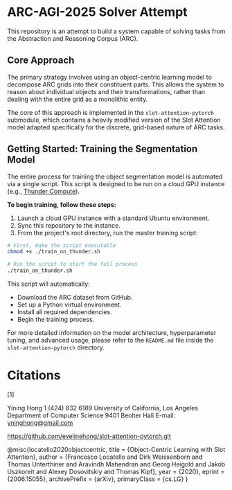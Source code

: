 # ARC-AGI-2025 Solver Attempt

This repository is an attempt to build a system capable of solving tasks from the Abstraction and Reasoning Corpus (ARC).

## Core Approach

The primary strategy involves using an object-centric learning model to decompose ARC grids into their constituent parts. This allows the system to reason about individual objects and their transformations, rather than dealing with the entire grid as a monolithic entity.

The core of this approach is implemented in the `slot-attention-pytorch` submodule, which contains a heavily modified version of the Slot Attention model adapted specifically for the discrete, grid-based nature of ARC tasks.

## Getting Started: Training the Segmentation Model

The entire process for training the object segmentation model is automated via a single script. This script is designed to be run on a cloud GPU instance (e.g., [Thunder Compute](https://www.thundercompute.com/)).

**To begin training, follow these steps:**

1.  Launch a cloud GPU instance with a standard Ubuntu environment.
2.  Sync this repository to the instance.
3.  From the project's root directory, run the master training script:

```bash
# First, make the script executable
chmod +x ./train_on_thunder.sh

# Run the script to start the full process
./train_on_thunder.sh
```

This script will automatically:
- Download the ARC dataset from GitHub.
- Set up a Python virtual environment.
- Install all required dependencies.
- Begin the training process.

For more detailed information on the model architecture, hyperparameter tuning, and advanced usage, please refer to the `README.md` file inside the `slot-attention-pytorch` directory.

# Citations


[1]

Yining Hong  1 (424) 832 6189
University of California, Los Angeles
Department of Computer Science
9401 Beolter Hall
E-mail: yninghong@gmail.com

https://github.com/evelinehong/slot-attention-pytorch.git

@misc{locatello2020objectcentric,
    title = {Object-Centric Learning with Slot Attention},
    author = {Francesco Locatello and Dirk Weissenborn and Thomas Unterthiner and Aravindh Mahendran and Georg Heigold and Jakob Uszkoreit and Alexey Dosovitskiy and Thomas Kipf},
    year = {2020},
    eprint = {2006.15055},
    archivePrefix = {arXiv},
    primaryClass = {cs.LG}
}







